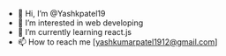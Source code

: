 - 👋 Hi, I’m @Yashkpatel19
- 👀 I’m interested in web developing
- 🌱 I’m currently learning react.js 
- 📫 How to reach me [yashkumarpatel1912@gmail.com]

<!---
Yashkpatel19/Yashkpatel19 is a ✨ special ✨ repository because its `README.md` (this file) appears on your GitHub profile.
You can click the Preview link to take a look at your changes.
--->
